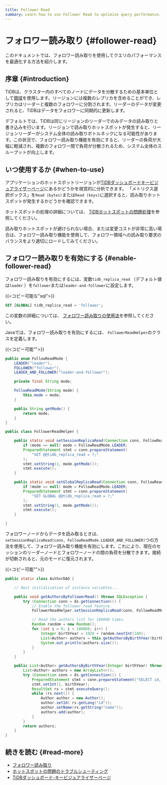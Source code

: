 ```yaml
---
title: Follower Read
summary: Learn how to use Follower Read to optimize query performance.
---
```


# フォロワー読み取り {#follower-read}

このドキュメントでは、フォロワー読み取りを使用してクエリのパフォーマンスを最適化する方法を紹介します。

## 序章 {#introduction}

TiDBは、クラスター内のすべてのノードにデータを分散するための基本単位として[領域](/tidb-storage.md#region)を使用します。リージョンには複数のレプリカを含めることができ、レプリカはリーダーと複数のフォロワーに分割されます。リーダーのデータが変更されると、TiDBはデータをフォロワーに同期的に更新します。

デフォルトでは、TiDBは同じリージョンのリーダーでのみデータの読み取りと書き込みを行います。リージョンで読み取りホットスポットが発生すると、リージョンリーダーがシステム全体の読み取りボトルネックになる可能性があります。この状況で、フォロワー読み取り機能を有効にすると、リーダーの負荷が大幅に軽減され、複数のフォロワー間で負荷が分散されるため、システム全体のスループットが向上します。

## いつ使用するか {#when-to-use}

アプリケーションのホットスポットリージョンが[TiDBダッシュボードキービジュアライザーページ](/dashboard/dashboard-key-visualizer.md)にあるかどうかを視覚的に分析できます。 「メトリクス選択ボックス」を`Read (bytes)`または`Read (keys)`に選択すると、読み取りホットスポットが発生するかどうかを確認できます。

ホットスポットの処理の詳細については、 [TiDBホットスポットの問題処理](/troubleshoot-hot-spot-issues.md)を参照してください。

読み取りホットスポットが避けられない場合、または変更コストが非常に高い場合は、フォロワー読み取り機能を使用して、フォロワー領域への読み取り要求のバランスをより適切にロードしてみてください。

## フォロワー読み取りを有効にする {#enable-follower-read}

<SimpleTab>
<div label="SQL">

フォロワー読み取りを有効にするには、変数`tidb_replica_read` （デフォルト値は`leader` ）を`follower`または`leader-and-follower`に設定します。

{{&lt;コピー可能な&quot;sql&quot;&gt;}}

```sql
SET [GLOBAL] tidb_replica_read = 'follower';
```

この変数の詳細については、 [フォロワー読み取りの使用法](/follower-read.md#usage)を参照してください。

</div>
<div label="Java">

Javaでは、フォロワー読み取りを有効にするには、 `FollowerReadHelper`のクラスを定義します。

{{&lt;コピー可能&quot;&quot;&gt;}}

```java
public enum FollowReadMode {
    LEADER("leader"),
    FOLLOWER("follower"),
    LEADER_AND_FOLLOWER("leader-and-follower");

    private final String mode;

    FollowReadMode(String mode) {
        this.mode = mode;
    }

    public String getMode() {
        return mode;
    }
}

public class FollowerReadHelper {

    public static void setSessionReplicaRead(Connection conn, FollowReadMode mode) throws SQLException {
        if (mode == null) mode = FollowReadMode.LEADER;
        PreparedStatement stmt = conn.prepareStatement(
            "SET @@tidb_replica_read = ?;"
        );
        stmt.setString(1, mode.getMode());
        stmt.execute();
    }

    public static void setGlobalReplicaRead(Connection conn, FollowReadMode mode) throws SQLException {
        if (mode == null) mode = FollowReadMode.LEADER;
        PreparedStatement stmt = conn.prepareStatement(
            "SET GLOBAL @@tidb_replica_read = ?;"
        );
        stmt.setString(1, mode.getMode());
        stmt.execute();
    }

}
```

フォロワーノードからデータを読み取るときは、 `setSessionReplicaRead(conn, FollowReadMode.LEADER_AND_FOLLOWER)`つの方法を使用して、フォロワー読み取り機能を有効にします。これにより、現在のセッションのリーダーノードとフォロワーノードの間の負荷を分散できます。接続が切断されると、元のモードに復元されます。

{{&lt;コピー可能&quot;&quot;&gt;}}

```java
public static class AuthorDAO {

    // Omit initialization of instance variables...

    public void getAuthorsByFollowerRead() throws SQLException {
        try (Connection conn = ds.getConnection()) {
            // Enable the follower read feature.
            FollowerReadHelper.setSessionReplicaRead(conn, FollowReadMode.LEADER_AND_FOLLOWER);

            // Read the authors list for 100000 times.
            Random random = new Random();
            for (int i = 0; i < 100000; i++) {
                Integer birthYear = 1920 + random.nextInt(100);
                List<Author> authors = this.getAuthorsByBirthYear(birthYear);
                System.out.println(authors.size());
            }
        }
    }

    public List<Author> getAuthorsByBirthYear(Integer birthYear) throws SQLException {
        List<Author> authors = new ArrayList<>();
        try (Connection conn = ds.getConnection()) {
            PreparedStatement stmt = conn.prepareStatement("SELECT id, name FROM authors WHERE birth_year = ?");
            stmt.setInt(1, birthYear);
            ResultSet rs = stmt.executeQuery();
            while (rs.next()) {
                Author author = new Author();
                author.setId( rs.getLong("id"));
                author.setName(rs.getString("name"));
                authors.add(author);
            }
        }
        return authors;
    }
}
```

</div>
</SimpleTab>

## 続きを読む {#read-more}

-   [フォロワー読み取り](/follower-read.md)
-   [ホットスポットの問題のトラブルシューティング](/troubleshoot-hot-spot-issues.md)
-   [TiDBダッシュボード-キービジュアライザーページ](/dashboard/dashboard-key-visualizer.md)
